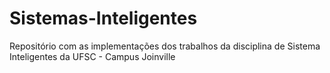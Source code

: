 # Sistemas-Inteligentes
Repositório com as implementações dos trabalhos da disciplina de Sistema Inteligentes da UFSC - Campus Joinville
